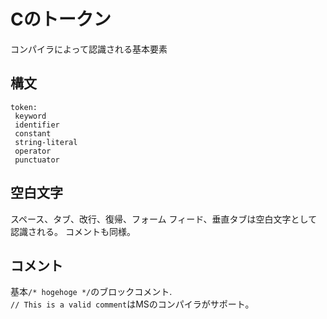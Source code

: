 # Cのトークン
コンパイラによって認識される基本要素
## 構文
```
token:
 keyword
 identifier
 constant
 string-literal
 operator
 punctuator
```

## 空白文字
スペース、タブ、改行、復帰、フォーム フィード、垂直タブは空白文字として認識される。
コメントも同様。

## コメント
基本`/* hogehoge */`のブロックコメント.  
`// This is a valid comment`はMSのコンパイラがサポート。